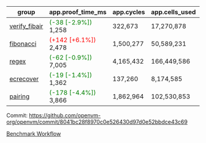 | group | app.proof_time_ms | app.cycles | app.cells_used | leaf.proof_time_ms | leaf.cycles | leaf.cells_used |
| -- | -- | -- | -- | -- | -- | -- |
| [verify_fibair](https://github.com/openvm-org/openvm/blob/benchmark-results/benchmarks-pr/1819/verify_fibair-8041bc28f8970c0e526430d97d0e52bbdce43c69.md) |<span style='color: green'>(-38 [-2.9%])</span> 1,258 |  322,673 |  17,270,878 |- | - | - |
| [fibonacci](https://github.com/openvm-org/openvm/blob/benchmark-results/benchmarks-pr/1819/fibonacci-8041bc28f8970c0e526430d97d0e52bbdce43c69.md) |<span style='color: red'>(+142 [+6.1%])</span> 2,478 |  1,500,277 |  50,589,231 |- | - | - |
| [regex](https://github.com/openvm-org/openvm/blob/benchmark-results/benchmarks-pr/1819/regex-8041bc28f8970c0e526430d97d0e52bbdce43c69.md) |<span style='color: green'>(-62 [-0.9%])</span> 7,005 |  4,165,432 |  166,449,586 |- | - | - |
| [ecrecover](https://github.com/openvm-org/openvm/blob/benchmark-results/benchmarks-pr/1819/ecrecover-8041bc28f8970c0e526430d97d0e52bbdce43c69.md) |<span style='color: green'>(-19 [-1.4%])</span> 1,362 |  137,260 |  8,174,585 |- | - | - |
| [pairing](https://github.com/openvm-org/openvm/blob/benchmark-results/benchmarks-pr/1819/pairing-8041bc28f8970c0e526430d97d0e52bbdce43c69.md) |<span style='color: green'>(-178 [-4.4%])</span> 3,866 |  1,862,964 |  102,530,853 |- | - | - |


Commit: https://github.com/openvm-org/openvm/commit/8041bc28f8970c0e526430d97d0e52bbdce43c69

[Benchmark Workflow](https://github.com/openvm-org/openvm/actions/runs/16062139016)
